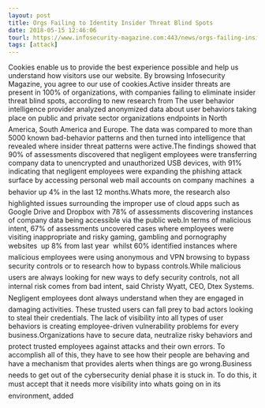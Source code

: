 ```yaml
---
layout: post
title: Orgs Failing to Identity Insider Threat Blind Spots
date: 2018-05-15 12:46:06
tourl: https://www.infosecurity-magazine.com:443/news/orgs-failing-insider-threat/
tags: [attack]
---
```

Cookies enable us to provide the best experience possible and help us understand how visitors use our website. By browsing Infosecurity Magazine, you agree to our use of cookies.Active insider threats are present in 100% of organizations, with companies failing to eliminate insider threat blind spots, according to new research from The user behavior intelligence provider analyzed anonymized data about user behaviors taking place on public and private sector organizations endpoints in North America, South America and Europe. The data was compared to more than 5000 known bad-behavior patterns and then turned into intelligence that revealed where insider threat patterns were active.The findings showed that 90% of assessments discovered that negligent employees were transferring company data to unencrypted and unauthorized USB devices, with 91% indicating that negligent employees were expanding the phishing attack surface by accessing personal web mail accounts on company machines  a behavior up 4% in the last 12 months.Whats more, the research also highlighted issues surrounding the improper use of cloud apps such as Google Drive and Dropbox with 78% of assessments discovering instances of company data being accessible via the public web.In terms of malicious intent, 67% of assessments uncovered cases where employees were visiting inappropriate and risky gaming, gambling and pornography websites  up 8% from last year  whilst 60% identified instances where malicious employees were using anonymous and VPN browsing to bypass security controls or to research how to bypass controls.While malicious users are always looking for new ways to defy security controls, not all internal risk comes from bad intent, said Christy Wyatt, CEO, Dtex Systems. Negligent employees dont always understand when they are engaged in damaging activities. These trusted users can fall prey to bad actors looking to steal their credentials. The lack of visibility into all types of user behaviors is creating employee-driven vulnerability problems for every business.Organizations have to secure data, neutralize risky behaviors and protect trusted employees against attacks and their own errors. To accomplish all of this, they have to see how their people are behaving and have a mechanism that provides alerts when things are go wrong.Business needs to get out of the cybersecurity denial phase it is stuck in. To do this, it must accept that it needs more visibility into whats going on in its environment, added 